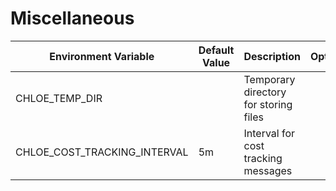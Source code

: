 # Miscellaneous

| Environment Variable         | Default Value | Description                           | Options |
|------------------------------|---------------|---------------------------------------|---------|
| CHLOE_TEMP_DIR               | <generated>   | Temporary directory for storing files |         |
| CHLOE_COST_TRACKING_INTERVAL | 5m            | Interval for cost tracking messages   |         |
